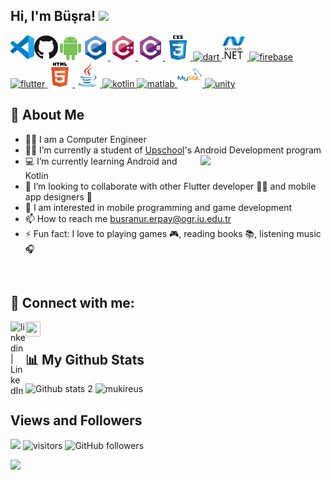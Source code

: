 ## Hi, I'm Büşra! <img src="https://raw.githubusercontent.com/MartinHeinz/MartinHeinz/master/wave.gif" width="30px"> 

[<img align="left" alt="Visual Studio Code" width="38px" src="https://raw.githubusercontent.com/github/explore/80688e429a7d4ef2fca1e82350fe8e3517d3494d/topics/visual-studio-code/visual-studio-code.png" />][vsCode] [<img align="left" alt="GitHub" width="38px" src="https://raw.githubusercontent.com/github/explore/78df643247d429f6cc873026c0622819ad797942/topics/github/github.png" />][github] [<img align="left" alt="Android" width="40px" src="https://raw.githubusercontent.com/github/explore/80688e429a7d4ef2fca1e82350fe8e3517d3494d/topics/android/android.png" />][android]  <a href="https://www.cprogramming.com/" target="_blank" rel="noreferrer"> <img src="https://raw.githubusercontent.com/devicons/devicon/master/icons/c/c-original.svg" alt="c" width="40" height="40"/> </a>  <a href="https://www.w3schools.com/cpp/" target="_blank" rel="noreferrer"> <img src="https://raw.githubusercontent.com/devicons/devicon/master/icons/cplusplus/cplusplus-original.svg" alt="cplusplus" width="40" height="40"/> </a>  <a href="https://www.w3schools.com/cs/" target="_blank" rel="noreferrer"> <img src="https://raw.githubusercontent.com/devicons/devicon/master/icons/csharp/csharp-original.svg" alt="csharp" width="40" height="40"/> </a>  <a href="https://www.w3schools.com/css/" target="_blank" rel="noreferrer"> <img src="https://raw.githubusercontent.com/devicons/devicon/master/icons/css3/css3-original-wordmark.svg" alt="css3" width="40" height="40"/> </a>  <a href="https://dart.dev" target="_blank" rel="noreferrer"> <img src="https://www.vectorlogo.zone/logos/dartlang/dartlang-icon.svg" alt="dart" width="40" height="40"/> </a>  <a href="https://dotnet.microsoft.com/" target="_blank" rel="noreferrer"> <img src="https://raw.githubusercontent.com/devicons/devicon/master/icons/dot-net/dot-net-original-wordmark.svg" alt="dotnet" width="40" height="40"/> </a>  <a href="https://firebase.google.com/" target="_blank" rel="noreferrer"> <img src="https://www.vectorlogo.zone/logos/firebase/firebase-icon.svg" alt="firebase" width="40" height="40"/> </a>  <a href="https://flutter.dev" target="_blank" rel="noreferrer"> <img src="https://www.vectorlogo.zone/logos/flutterio/flutterio-icon.svg" alt="flutter" width="40" height="40"/> </a>  <a href="https://www.w3.org/html/" target="_blank" rel="noreferrer"> <img src="https://raw.githubusercontent.com/devicons/devicon/master/icons/html5/html5-original-wordmark.svg" alt="html5" width="40" height="40"/> </a>  <a href="https://www.java.com" target="_blank" rel="noreferrer"> <img src="https://raw.githubusercontent.com/devicons/devicon/master/icons/java/java-original.svg" alt="java" width="40" height="40"/> </a>  <a href="https://kotlinlang.org" target="_blank" rel="noreferrer"> <img src="https://www.vectorlogo.zone/logos/kotlinlang/kotlinlang-icon.svg" alt="kotlin" width="40" height="40"/> </a>  <a href="https://www.mathworks.com/" target="_blank" rel="noreferrer"> <img src="https://upload.wikimedia.org/wikipedia/commons/2/21/Matlab_Logo.png" alt="matlab" width="40" height="40"/> </a>  <a href="https://www.mysql.com/" target="_blank" rel="noreferrer"> <img src="https://raw.githubusercontent.com/devicons/devicon/master/icons/mysql/mysql-original-wordmark.svg" alt="mysql" width="40" height="40"/> </a>  <a href="https://unity.com/" target="_blank" rel="noreferrer"> <img src="https://www.vectorlogo.zone/logos/unity3d/unity3d-icon.svg" alt="unity" width="40" height="40"/> </a> 
<br/>
## 
## 🙋‍ About Me
- 👨‍🎓 I am a Computer Engineer 
- 👩‍💻 I’m currently a student of [Upschool]'s Android Development program  <img src="https://media.giphy.com/media/NytMLKyiaIh6VH9SPm/giphy.gif" width="200px" border-radius="55px" align="right">
- 💻 I’m currently learning Android and Kotlin
- 👯 I’m looking to collaborate with other Flutter developer 👩‍💻 and mobile app designers 🎨 
- 👀 I am interested in mobile programming and game development
- 📫 How to reach me busranur.erpay@ogr.iu.edu.tr
- ⚡ Fun fact: I love to playing games 🎮, reading books 📚, listening music 🎧 
<br />

## 📩 Connect with me:
[<img align="left" alt="linkedin | LinkedIn" width="24px" src="https://raw.githubusercontent.com/peterthehan/peterthehan/master/assets/linkedin.svg" />][linkedin] [<img align="left" height="24" width="24" src="https://cdn.jsdelivr.net/npm/simple-icons@v4/icons/gmail.svg" />][gmail]

<br />

##

## 📊 My Github Stats
![Github stats 2](https://github-readme-stats.vercel.app/api?username=busranur-erpay&show_icons=true&theme=radical) <img height="160em" src="https://github-readme-stats.vercel.app/api/top-langs?username=busranur-erpay&show_icons=true&locale=en&layout=compact&langs_count=8&theme=algolia" alt="mukireus"/>
<br />

## Views and Followers
![](https://komarev.com/ghpvc/?username=busranur-erpaye&color=blueviolet) ![visitors](https://visitor-badge.glitch.me/badge?page_id=${busranur-erpay}) <img alt="GitHub followers" src="https://img.shields.io/github/followers/busranur-erpay?style=social">

<img src="https://raw.githubusercontent.com/BrunnerLivio/brunnerlivio/master/images/marquee.svg" width="800px">


[linkedin]: https://www.linkedin.com/in/b%C3%BC%C5%9Franur-erpay/
[medium]: https://www.linkedin.com/in/b%C3%BC%C5%9Franur-erpay/
[gmail]: busranur.erpay@ogr.iu.edu.tr
[flutter]: https://flutter.dev/
[vsCode]: https://code.visualstudio.com/
[android]: https://www.android.com/
[github]: https://github.com/busranur-erpay
[Upschool]: https://www.upschool.io/

